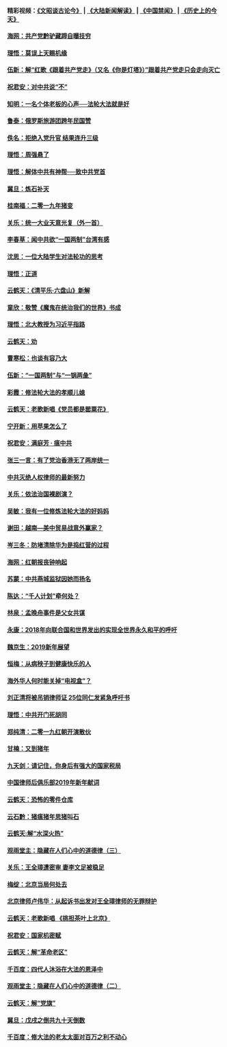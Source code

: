 #### 精彩视频：[《文昭谈古论今》](https://github.com/gfw-breaker/wenzhao/blob/master/README.md?t=01130330) | [《大陆新闻解读》](https://github.com/gfw-breaker/ntdtv-comedy/blob/master/README.md?t=01130330) | [《中国禁闻》](https://github.com/gfw-breaker/ntdtv-news/blob/master/README.md?t=01130330) | [《历史上的今天》](https://github.com/gfw-breaker/today-in-history/blob/master/README.md?t=01130330) 

#### [海网：共产党黔驴藏蹄自曝技穷](../pages/nsc993/n10969562.md?t=01130330) 

#### [理悟：莫误上天赐机缘](../pages/nsc993/n10969514.md?t=01130330) 

#### [伍新：解“红歌《跟着共产党走》（又名《你是灯塔》）”跟着共产党走只会走向灭亡](../pages/nsc993/n10969074.md?t=01130330) 

#### [祝君安：对中共说“不”](../pages/nsc993/n10968464.md?t=01130330) 

#### [知明：一名个体老板的心声──法轮大法就是好](../pages/nsc993/n10967473.md?t=01130330) 

#### [鲁泰：俄罗斯旅游团跨年民国赞](../pages/nsc993/n10967035.md?t=01130330) 

#### [佚名：拒绝入党升官  结果连升三级](../pages/nsc993/n10965069.md?t=01130330) 

#### [理悟：周强悬了](../pages/nsc993/n10965044.md?t=01130330) 

#### [理悟：解体中共有神帮──致中共党首](../pages/nsc993/n10963824.md?t=01130330) 

#### [冀旦：炼石补天](../pages/nsc993/n10963818.md?t=01130330) 

#### [桂南福：二零一九年猪变](../pages/nsc993/n10963774.md?t=01130330) 

#### [关乐：统一大业天意光复（外一首）](../pages/nsc993/n10963765.md?t=01130330) 

#### [李春草：闻中共欲“一国两制”台湾有感](../pages/nsc993/n10963761.md?t=01130330) 

#### [沈思：一位大陆学生对法轮功的思考](../pages/nsc993/n10960706.md?t=01130330) 

#### [理悟：正道](../pages/nsc993/n10960529.md?t=01130330) 

#### [云鹤天：《清平乐‧六盘山》新解](../pages/nsc993/n10959258.md?t=01130330) 

#### [童欣：敬赞《魔鬼在统治我们的世界》书成](../pages/nsc993/n10959244.md?t=01130330) 

#### [理悟：北大教授为习近平指路](../pages/nsc993/n10959234.md?t=01130330) 

#### [云鹤天：劝](../pages/nsc993/n10959226.md?t=01130330) 

#### [曹寒松：也谈有容乃大](../pages/nsc993/n10959191.md?t=01130330) 

#### [伍新：“一国两制”与“一锅两彘”](../pages/nsc993/n10958297.md?t=01130330) 

#### [彩霞：修法轮大法的孝顺儿媳](../pages/nsc993/n10958333.md?t=01130330) 

#### [云鹤天：老歌新唱《党员都是罂粟花》](../pages/nsc993/n10958225.md?t=01130330) 

#### [宁开新：用苹果怎么了](../pages/nsc993/n10955962.md?t=01130330) 

#### [祝君安：满庭芳 · 瘟中共](../pages/nsc993/n10955949.md?t=01130330) 

#### [张三一言：有了党治香港无了两岸统一](../pages/nsc993/n10955943.md?t=01130330) 

#### [中共灭绝人权律师的最新努力](../pages/nsc993/n10954725.md?t=01130330) 

#### [关乐：依法治国裸剧演？](../pages/nsc993/n10952420.md?t=01130330) 

#### [吴敏：我有一位修炼法轮大法的好妈妈](../pages/nsc993/n10952484.md?t=01130330) 

#### [谢田：越南—美中贸易战意外赢家？](../pages/nsc993/n10940351.md?t=01130330) 

#### [岑三冬：防堵清除华为是捣红营的过程](../pages/nsc993/n10952342.md?t=01130330) 

#### [海网：红朝报丧钟响起](../pages/nsc993/n10951480.md?t=01130330) 

#### [苏蒙：中共燕城监狱因她而扬名](../pages/nsc993/n10951476.md?t=01130330) 

#### [陈达：“千人计划”牵何处？](../pages/nsc993/n10951466.md?t=01130330) 

#### [林泉：孟晚舟事件是父女共谋](../pages/nsc993/n10947780.md?t=01130330) 

#### [永康：2018年向联合国和世界发出的实现全世界永久和平的呼吁](../pages/nsc993/n10947756.md?t=01130330) 

#### [魏京生：2019新年展望](../pages/nsc993/n10947691.md?t=01130330) 

#### [恒梅：从病秧子到健康快乐的人](../pages/nsc993/n10947469.md?t=01130330) 

#### [海外华人何时能关掉“电视盒”？](../pages/nsc993/n10945406.md?t=01130330) 

#### [刘正清将被吊销律师证 25位同仁发紧急呼吁书](../pages/nsc993/n10944361.md?t=01130330) 

#### [理悟：中共开门死胡同](../pages/nsc993/n10944908.md?t=01130330) 

#### [郑纯清：二零一九红朝开演散伙](../pages/nsc993/n10944905.md?t=01130330) 

#### [甘楠：又到猪年](../pages/nsc993/n10944903.md?t=01130330) 

#### [九天剑：请记住，你身后有强大的国家税局](../pages/nsc993/n10944885.md?t=01130330) 

#### [中国律师后俱乐部2019年新年献词](../pages/nsc993/n10944348.md?t=01130330) 

#### [云鹤天：恐怖的零件仓库](../pages/nsc993/n10942847.md?t=01130330) 

#### [云石黔：猪瘟猪年思猪叫石](../pages/nsc993/n10943180.md?t=01130330) 

#### [云鹤天:解“水深火热”](../pages/nsc993/n10942828.md?t=01130330) 

#### [观雨堂主：隐藏在人们心中的道德律（三）](../pages/nsc993/n10941445.md?t=01130330) 

#### [关乐：王全璋遭密审 妻李文足被稳足](../pages/nsc993/n10941420.md?t=01130330) 

#### [梅绽：北京当局何处去](../pages/nsc993/n10941407.md?t=01130330) 

#### [北京律师卢伟华：从起诉书出发对王全璋律师的无罪辩护](../pages/nsc993/n10939303.md?t=01130330) 

#### [云鹤天：老歌新唱 《挑担茶叶上北京》](../pages/nsc993/n10937870.md?t=01130330) 

#### [祝君安：国家机密赋](../pages/nsc993/n10937863.md?t=01130330) 

#### [云鹤天：解“革命老区”](../pages/nsc993/n10937858.md?t=01130330) 

#### [千百度：四代人沐浴在大法的恩泽中](../pages/nsc993/n10937630.md?t=01130330) 

#### [观雨堂主：隐藏在人们心中的道德律（二）](../pages/nsc993/n10937219.md?t=01130330) 

#### [云鹤天：解“党旗”](../pages/nsc993/n10937211.md?t=01130330) 

#### [冀旦：戊戌之倒共九十天倒数](../pages/nsc993/n10937168.md?t=01130330) 

#### [千百度：修大法的老太太面对百万之利不动心](../pages/nsc993/n10934913.md?t=01130330) 

